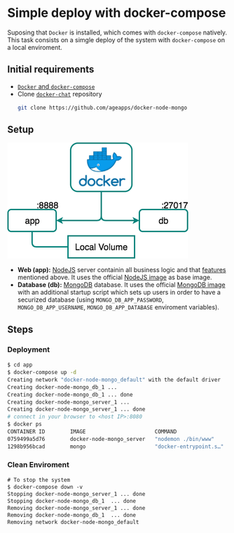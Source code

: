 # Simple deploy with docker-compose 

Suposing that `Docker` is installed, which comes with `docker-compose` natively. This task consists on a simgle deploy of the system with `docker-compose` on a local enviroment.

## Initial requirements

+ [`Docker` and `docker-compose`](https://www.docker.com/products/docker-desktop)
+ Clone [`docker-chat`](https://github.com/ageapps/docker-node-mongo) repository
    ```bash
    git clone https://github.com/ageapps/docker-node-mongo
    ```
    
## Setup
![basic](../art/arch_1.png)
+ __Web (app):__ [NodeJS] server containin all business logic and that [features](#features)  mentioned above. It uses the official [NodeJS image] as base image.
+ __Database (db):__ [MongoDB] database. It uses the official [MongoDB image] with an additional startup script which sets up users in order to have a securized database (using `MONGO_DB_APP_PASSWORD`, `MONGO_DB_APP_USERNAME`, `MONGO_DB_APP_DATABASE` enviroment variables).

## Steps
### Deployment
```bash
$ cd app
$ docker-compose up -d
Creating network "docker-node-mongo_default" with the default driver
Creating docker-node-mongo_db_1 ...
Creating docker-node-mongo_db_1 ... done
Creating docker-node-mongo_server_1 ...
Creating docker-node-mongo_server_1 ... done
# connect in your browser to <host IP>:8080
$ docker ps
CONTAINER ID        IMAGE                      COMMAND                  CREATED             STATUS                   PORTS                 NAMES
0759499a5d76        docker-node-mongo_server   "nodemon ./bin/www"      3 minutes ago       Up 3 minutes             0.0.0.0:8080->3000/tcp   docker-node-mongo_server_1
1298b956bcad        mongo                      "docker-entrypoint.s…"   3 minutes ago       Up 3 minutes (healthy)   27017/tcp                docker-node-mongo_db_1

```
### Clean Enviroment
```
# To stop the system
$ docker-compose down -v
Stopping docker-node-mongo_server_1 ... done
Stopping docker-node-mongo_db_1  ... done
Removing docker-node-mongo_server_1 ... done
Removing docker-node-mongo_db_1  ... done
Removing network docker-node-mongo_default
```

[NodeJS image]: https://hub.docker.com/_/node/
[MongoDB image]: https://hub.docker.com/_/mongo/
[MongoDB]: https://www.mongodb.com
[mongoose]: http://mongoosejs.com/index.html
[NodeJS]: http://nodejs.org
[Docker]: https://docs.docker.com/
[docker-compose]:https://docs.docker.com/compose/compose-file/
[docker-build]:https://docs.docker.com/engine/reference/builder/
